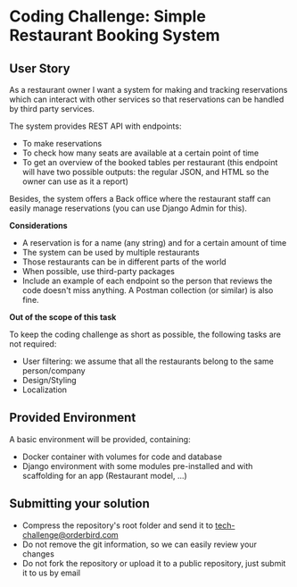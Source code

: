 # Coding Challenge: Simple Restaurant Booking System

## User Story ##
As a restaurant owner I want a system for making and tracking reservations which
can interact with other services so that reservations can be handled by third party services.

The system provides REST API with endpoints:
* To make reservations
* To check how many seats are available at a certain point of time
* To get an overview of the booked tables per restaurant (this endpoint will have two possible outputs: the regular JSON, and HTML so the owner can use as it a report)

Besides, the system offers a Back office where the restaurant staff can easily manage reservations (you can use Django Admin for this).

**Considerations**
* A reservation is for a name (any string) and for a certain amount of time
* The system can be used by multiple restaurants
* Those restaurants can be in different parts of the world
* When possible, use third-party packages
* Include an example of each endpoint so the person that reviews the code doesn't miss anything. A Postman collection (or similar) is also fine.

**Out of the scope of this task**

To keep the coding challenge as short as possible, the following tasks are not required:

* User filtering: we assume that all the restaurants belong to the same person/company
* Design/Styling
* Localization

## Provided Environment ##
A basic environment will be provided, containing:
* Docker container with volumes for code and database
* Django environment with some modules pre-installed and with scaffolding for an app (Restaurant model, ...)

## Submitting your solution
* Compress the repository's root folder and send it to tech-challenge@orderbird.com
* Do not remove the git information, so we can easily review your changes
* Do not fork the repository or upload it to a public repository, just submit it to us by email
